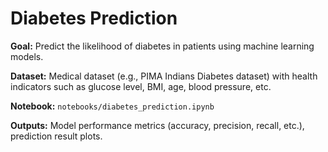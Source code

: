 # Diabetes Prediction 
 
**Goal:** Predict the likelihood of diabetes in patients using machine learning models. 
 
**Dataset:** Medical dataset \(e.g., PIMA Indians Diabetes dataset\) with health indicators such as glucose level, BMI, age, blood pressure, etc. 
 
**Notebook:** `notebooks/diabetes_prediction.ipynb` 
 
**Outputs:** Model performance metrics \(accuracy, precision, recall, etc.\), prediction result plots. 
